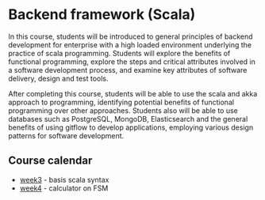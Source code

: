 # Backend framework (Scala)

In this course, students will be introduced to general principles of backend development 
for enterprise with a high loaded environment underlying the practice of scala 
programming. Students will explore the benefits of functional programming, explore 
the steps and critical attributes involved in a software development process, 
and examine key attributes of software delivery, design and test tools. 

After completing this course, students will be able to use the scala and akka approach 
to programming, identifying potential benefits of functional programming over other 
approaches. Students also will be able to use databases such as PostgreSQL, MongoDB, 
Elasticsearch and the general benefits of using gitflow to develop applications, 
employing various design patterns for software development.

## Course calendar

- [week3](week3) - basis scala syntax
- [week4](week4) - calculator on FSM

